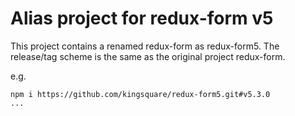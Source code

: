 # Alias project for redux-form v5

This project contains a renamed redux-form as redux-form5. The release/tag scheme is the same as the original project redux-form.

e.g.

    npm i https://github.com/kingsquare/redux-form5.git#v5.3.0
    ...

